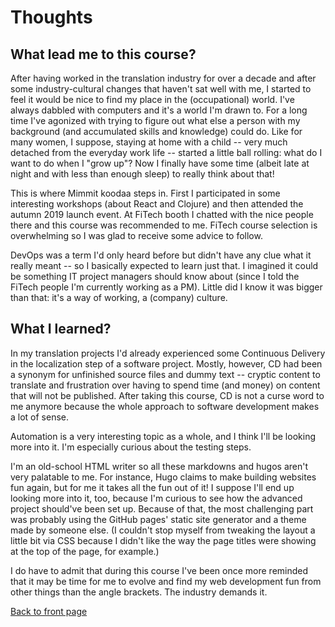 # Thoughts

## What lead me to this course?

After having worked in the translation industry for over a decade and after some industry-cultural changes that haven't sat well with me, I started to feel it would be nice to find my place in the (occupational) world. I've always dabbled with computers and it's a world I'm drawn to. For a long time I've agonized with trying to figure out what else a person with my background (and accumulated skills and knowledge) could do. Like for many women, I suppose, staying at home with a child -- very much detached from the everyday work life -- started a little ball rolling: what do I want to do when I "grow up"? Now I finally have some time (albeit late at night and with less than enough sleep) to really think about that!

This is where Mimmit koodaa steps in. First I participated in some interesting workshops (about React and Clojure) and then attended the autumn 2019 launch event. At FiTech booth I chatted with the nice people there and this course was recommended to me. FiTech course selection is overwhelming so I was glad to receive some advice to follow.

DevOps was a term I'd only heard before but didn't have any clue what it really meant -- so I basically expected to learn just that. I imagined it could be something IT project managers should know about (since I told the FiTech people I'm currently working as a PM). Little did I know it was bigger than that: it's a way of working, a (company) culture.

## What I learned?

In my translation projects I'd already experienced some Continuous Delivery in the localization step of a software project. Mostly, however, CD had been a synonym for unfinished source files and dummy text -- cryptic content to translate and frustration over having to spend time (and money) on content that will not be published. After taking this course, CD is not a curse word to me anymore because the whole approach to software development makes a lot of sense.

Automation is a very interesting topic as a whole, and I think I'll be looking more into it. I'm especially curious about the testing steps.

I'm an old-school HTML writer so all these markdowns and hugos aren't very palatable to me. For instance, Hugo claims to make building websites fun again, but for me it takes all the fun out of it! I suppose I'll end up looking more into it, too, because I'm curious to see how the advanced project should've been set up. Because of that, the most challenging part was probably using the GitHub pages' static site generator and a theme made by someone else. (I couldn't stop myself from tweaking the layout a little bit via CSS because I didn't like the way the page titles were showing at the top of the page, for example.)

I do have to admit that during this course I've been once more reminded that it may be time for me to evolve and find my web development fun from other things than the angle brackets. The industry demands it.

[Back to front page](https://aaltomcc.github.io/cs-ej4101-fall-2019-014-starter/)

